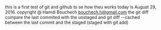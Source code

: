 this is a first test of git and github to se how theu works
today is August 29, 2016.
copyright @ Hamdi Bouchech bouchech.h@gmail.com
the git diff compare the last commited with the unstaged  and git diff --cached between the last commit and the staged (staged with git add)